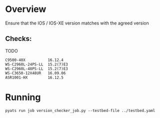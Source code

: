 # Overview

Ensure that the IOS / IOS-XE version matches with the agreed version

## Checks:
TODO

```
C9500-40X          16.12.4
WS-C2960L-24PS-LL  15.2(7)E3
WS-C2960L-48PS-LL  15.2(7)E3
WS-C3650-12X48UR   16.09.06
ASR1001-HX         16.12.5
```

# Running

```
pyats run job version_checker_job.py --testbed-file ../testbed.yaml